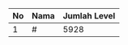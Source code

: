 | No | Nama            | Jumlah Level |
|----|-----------------|--------------|
| 1  | #    |    5928        |
